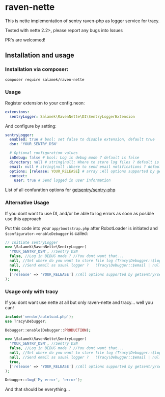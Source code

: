 # raven-nette

This is nette implementation of sentry raven-php as logger service for tracy.

Tested with nette 2.2>, please report any bugs into Issues

PR's are welcomed!

## Installation and usage

### Installation via composer:

```bash
composer require salamek/raven-nette
```

### Usage

Register extension to your config.neon:

```yaml
extensions:
  sentryLogger: Salamek\RavenNette\DI\SentryLoggerExtension
```

And configure by setting:

```yaml
sentryLogger:
  enabled: true # bool: set false to disable extension, default true
  dsn: 'YOUR_SENTRY_DSN'

  # Optional configuration values
  inDebug: false # bool: Log in debug mode ? default is false
  directory: null # string|null: Where to store log files ? default is Debugger::$logDirectory, null to disable
  email: null # string|null :Where to send email notifications ? default is Debugger::$email, null to disable
  options: [release: YOUR_RELEASE] # array :All options supported by getsentry/sentry-php
  context:
    user: true # Send logged in user information
```
List of all confuration options for [getsentry/sentry-php](https://github.com/getsentry/sentry-php#configuration)

### Alternative Usage

If you dont want to use DI, and/or be able to log errors as soon as posible use this approach

Put this code into your `app/bootstrap.php` after RobotLoader is initiated and `$configurator->enableDebugger` is called:

```php
// Initiate sentryLogger
new \Salamek\RavenNette\SentryLogger(
  'YOUR_SENTRY_DSN', //Sentry DSN
  false, //Log in DEBUG mode ? //You dont want that...
  null, //Set where do you want to store file log (Tracy\Debugger::$logDirectory | null | string)
  null, //Send email as usual logger ?   (Tracy\Debugger::$email | null | string | array )
  true,
  ['release' => 'YOUR_RELEASE'] //All options supported by getsentry/sentry-php
);
```

### Usage only with tracy

If you dont want use nette at all but only raven-nette and tracy... well you can!

```php
include('vendor/autoload.php');
use Tracy\Debugger;

Debugger::enable(Debugger::PRODUCTION);

new \Salamek\RavenNette\SentryLogger(
  'YOUR_SENTRY_DSN', //Sentry DSN
  false, //Log in DEBUG mode ? //You dont want that...
  null, //Set where do you want to store file log (Tracy\Debugger::$logDirectory | null | string)
  null, //Send email as usual logger ?   (Tracy\Debugger::$email | null | string | array )
  true,
  ['release' => 'YOUR_RELEASE'] //All options supported by getsentry/sentry-php
);

Debugger::log('My error', 'error');
```

And that should be everything...
